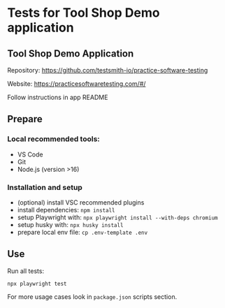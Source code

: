 # Tests for Tool Shop Demo application

## Tool Shop Demo Application

Repository: https://github.com/testsmith-io/practice-software-testing

Website: https://practicesoftwaretesting.com/#/

Follow instructions in app README

## Prepare

### Local recommended tools:

- VS Code
- Git
- Node.js (version >16)

### Installation and setup

- (optional) install VSC recommended plugins
- install dependencies: `npm install`
- setup Playwright with: `npx playwright install --with-deps chromium`
- setup husky with: `npx husky install`
- prepare local env file: `cp .env-template .env`

## Use

Run all tests:

```
npx playwright test
```

For more usage cases look in `package.json` scripts section.
